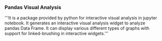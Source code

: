 ### Pandas Visual Analysis


'''It is a package provided by python for interactive visual analysis in jupyter notebook. 
It generates an interactive visual analysis widget to analyze pandas Data Frame. It can display 
various different types of graphs with support for linked-brushing in interactive widgets.'''